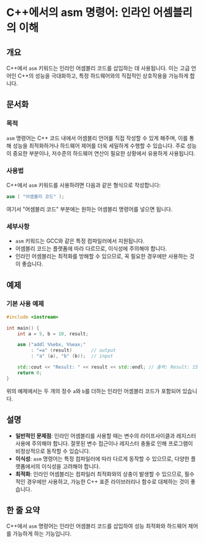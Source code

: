 <!--
Meta Description: # C++에서의 asm 명령어: 인라인 어셈블리의 이해 ## 개요 C++에서 `asm` 키워드는 인라인 어셈블리 코드를 삽입하는 데 사용됩니다. 이는 고급 언어인 C++의 성능을 극대화하고, 특정 하드웨어와의 직접적인 상호작용을 가능하게 합니다. ## 문서화 ### 목...
Meta Keywords: asm, 어셈블리, 인라인, result, 합니다
-->

# C++에서의 asm 명령어: 인라인 어셈블리의 이해

## 개요
C++에서 `asm` 키워드는 인라인 어셈블리 코드를 삽입하는 데 사용됩니다. 이는 고급 언어인 C++의 성능을 극대화하고, 특정 하드웨어와의 직접적인 상호작용을 가능하게 합니다.

## 문서화
### 목적
`asm` 명령어는 C++ 코드 내에서 어셈블리 언어를 직접 작성할 수 있게 해주며, 이를 통해 성능을 최적화하거나 하드웨어 제어를 더욱 세밀하게 수행할 수 있습니다. 주로 성능이 중요한 부분이나, 저수준의 하드웨어 연산이 필요한 상황에서 유용하게 사용됩니다.

### 사용법
C++에서 `asm` 키워드를 사용하려면 다음과 같은 형식으로 작성합니다:

```cpp
asm ( "어셈블리 코드" );
```

여기서 "어셈블리 코드" 부분에는 원하는 어셈블리 명령어를 넣으면 됩니다. 

### 세부사항
- `asm` 키워드는 GCC와 같은 특정 컴파일러에서 지원됩니다.
- 어셈블리 코드는 플랫폼에 따라 다르므로, 이식성에 주의해야 합니다.
- 인라인 어셈블리는 최적화를 방해할 수 있으므로, 꼭 필요한 경우에만 사용하는 것이 좋습니다.

## 예제
### 기본 사용 예제

```cpp
#include <iostream>

int main() {
    int a = 5, b = 10, result;

    asm ("addl %%ebx, %%eax;"
         : "=a" (result)       // output
         : "a" (a), "b" (b));  // input

    std::cout << "Result: " << result << std::endl; // 출력: Result: 15
    return 0;
}
```

위의 예제에서는 두 개의 정수 `a`와 `b`를 더하는 인라인 어셈블리 코드가 포함되어 있습니다.

## 설명
- **일반적인 문제점**: 인라인 어셈블리를 사용할 때는 변수의 라이프사이클과 레지스터 사용에 주의해야 합니다. 잘못된 변수 접근이나 레지스터 충돌로 인해 프로그램이 비정상적으로 동작할 수 있습니다.
- **이식성**: `asm` 명령어는 특정 컴파일러에 따라 다르게 동작할 수 있으므로, 다양한 플랫폼에서의 이식성을 고려해야 합니다.
- **최적화**: 인라인 어셈블리는 컴파일러 최적화와의 상충이 발생할 수 있으므로, 필수적인 경우에만 사용하고, 가능한 C++ 표준 라이브러리나 함수로 대체하는 것이 좋습니다.

## 한 줄 요약
C++에서 `asm` 명령어는 인라인 어셈블리 코드를 삽입하여 성능 최적화와 하드웨어 제어를 가능하게 하는 기능입니다.